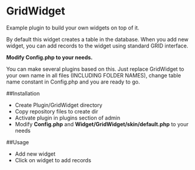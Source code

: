 GridWidget
==========

Example plugin to build your own widgets on top of it.

By default this widget creates a table in the database. When you add new widget, you can add records to the widget using standard GRID interface.

**Modify Config.php to your needs.**

You can make several plugins based on this. Just replace GridWidget to your own name in all files (INCLUDING FOLDER NAMES), change table name constant in Config.php and you are ready to go.

##Installation
- Create Plugin/GridWidget directory
- Copy repository files to create dir
- Activate plugin in plugins section of admin
- Modify **Config.php** and **Widget/GridWidget/skin/default.php** to your needs

##Usage
- Add new widget
- Click on widget to add records


